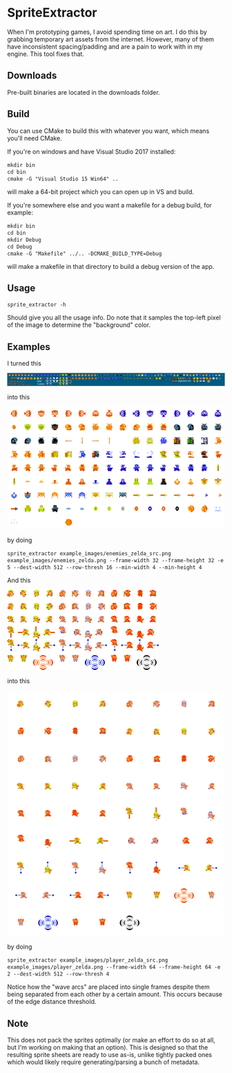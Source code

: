 # SpriteExtractor
When I'm prototyping games, I avoid spending time on art. I do this by grabbing temporary art assets from the internet.
However, many of them have inconsistent spacing/padding and are a pain to work with in my engine. This tool fixes that.

## Downloads
Pre-built binaries are located in the downloads folder.

## Build
You can use CMake to build this with whatever you want, which means you'll need CMake.

If you're on windows and have Visual Studio 2017 installed:

```
mkdir bin
cd bin
cmake -G "Visual Studio 15 Win64" ..
```
will make a 64-bit project which you can open up in VS and build.

If you're somewhere else and you want a makefile for a debug build, for example:

```
mkdir bin
cd bin
mkdir Debug
cd Debug
cmake -G "Makefile" ../.. -DCMAKE_BUILD_TYPE=Debug
```

will make a makefile in that directory to build a debug version of the app.

## Usage
```
sprite_extractor -h
```
Should give you all the usage info.
Do note that it samples the top-left pixel of the image to determine the "background" color.

## Examples

I turned this

![Alt text](example_images/enemies_zelda_src.png?raw=true "Zelda Enemies")

into this

![Alt text](example_images/enemies_zelda.png?raw=true "Zelda Enemies Cleaned Up")

by doing

```
sprite_extractor example_images/enemies_zelda_src.png example_images/enemies_zelda.png --frame-width 32 --frame-height 32 -e 5 --dest-width 512 --row-thresh 16 --min-width 4 --min-height 4
```

And this

![Alt text](example_images/player_zelda_src.png?raw=true "Zelda Player")

into this

![Alt text](example_images/player_zelda.png?raw=true "Zelda Player Cleaned Up")

by doing

```
sprite_extractor example_images/player_zelda_src.png example_images/player_zelda.png --frame-width 64 --frame-height 64 -e 2 --dest-width 512 --row-thresh 4
```

Notice how the "wave arcs" are placed into single frames despite them being separated from each other by a certain amount.
This occurs because of the edge distance threshold.

## Note
This does not pack the sprites optimally (or make an effort to do so at all, but I'm working on making that an option).
This is designed so that the resulting sprite sheets are ready to use as-is, unlike tightly
packed ones which would likely require generating/parsing a bunch of metadata.

